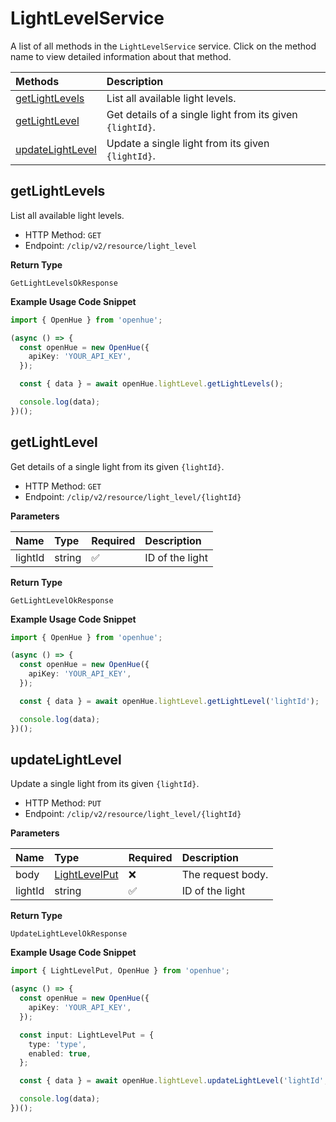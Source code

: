 # LightLevelService

A list of all methods in the `LightLevelService` service. Click on the method name to view detailed information about that method.

| Methods                               | Description                                               |
| :------------------------------------ | :-------------------------------------------------------- |
| [getLightLevels](#getlightlevels)     | List all available light levels.                          |
| [getLightLevel](#getlightlevel)       | Get details of a single light from its given `{lightId}`. |
| [updateLightLevel](#updatelightlevel) | Update a single light from its given `{lightId}`.         |

## getLightLevels

List all available light levels.

- HTTP Method: `GET`
- Endpoint: `/clip/v2/resource/light_level`

**Return Type**

`GetLightLevelsOkResponse`

**Example Usage Code Snippet**

```typescript
import { OpenHue } from 'openhue';

(async () => {
  const openHue = new OpenHue({
    apiKey: 'YOUR_API_KEY',
  });

  const { data } = await openHue.lightLevel.getLightLevels();

  console.log(data);
})();
```

## getLightLevel

Get details of a single light from its given `{lightId}`.

- HTTP Method: `GET`
- Endpoint: `/clip/v2/resource/light_level/{lightId}`

**Parameters**

| Name    | Type   | Required | Description     |
| :------ | :----- | :------- | :-------------- |
| lightId | string | ✅       | ID of the light |

**Return Type**

`GetLightLevelOkResponse`

**Example Usage Code Snippet**

```typescript
import { OpenHue } from 'openhue';

(async () => {
  const openHue = new OpenHue({
    apiKey: 'YOUR_API_KEY',
  });

  const { data } = await openHue.lightLevel.getLightLevel('lightId');

  console.log(data);
})();
```

## updateLightLevel

Update a single light from its given `{lightId}`.

- HTTP Method: `PUT`
- Endpoint: `/clip/v2/resource/light_level/{lightId}`

**Parameters**

| Name    | Type                                        | Required | Description       |
| :------ | :------------------------------------------ | :------- | :---------------- |
| body    | [LightLevelPut](../models/LightLevelPut.md) | ❌       | The request body. |
| lightId | string                                      | ✅       | ID of the light   |

**Return Type**

`UpdateLightLevelOkResponse`

**Example Usage Code Snippet**

```typescript
import { LightLevelPut, OpenHue } from 'openhue';

(async () => {
  const openHue = new OpenHue({
    apiKey: 'YOUR_API_KEY',
  });

  const input: LightLevelPut = {
    type: 'type',
    enabled: true,
  };

  const { data } = await openHue.lightLevel.updateLightLevel('lightId', input);

  console.log(data);
})();
```
